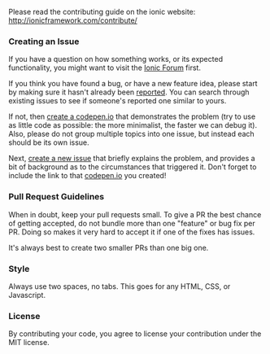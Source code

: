 Please read the contributing guide on the ionic website: http://ionicframework.com/contribute/

### Creating an Issue

If you have a question on how something works, or its expected functionality, you might want to visit the [Ionic Forum](http://forum.ionicframework.com/) first.

If you think you have found a bug, or have a new feature idea, please start by making sure it hasn't already been [reported](https://github.com/driftyco/ionic/issues?state=open). You can search through existing issues to see if someone's reported one similar to yours.

If not, then [create a codepen.io](http://codepen.io/ionic/public-list) that demonstrates the problem (try to use as little code as possible: the more minimalist, the faster we can debug it). Also, please do not group multiple topics into one issue, but instead each should be its own issue.

Next, [create a new issue](https://github.com/driftyco/ionic/issues/new) that briefly explains the problem, and provides a bit of background as to the circumstances that triggered it. Don't forget to include the link to that [codepen.io](http://codepen.io/ionic/public-list) you created! 



### Pull Request Guidelines

When in doubt, keep your pull requests small. To give a PR the best chance of getting accepted, do not bundle more than one "feature" or bug fix per PR. Doing so makes it very hard to accept it if one of the fixes has issues.

It's always best to create two smaller PRs than one big one.

### Style

Always use two spaces, no tabs. This goes for any HTML, CSS, or Javascript.

### License 

By contributing your code, you agree to license your contribution under the MIT license.
